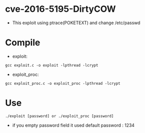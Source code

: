 # cve-2016-5195-DirtyCOW
* This exploit using ptrace(POKETEXT) and change /etc/passwd

# Compile 
* exploit:
```
gcc exploit.c -o exploit -lpthread -lcrypt
```
* exploit_proc:
```
gcc exploit_proc.c -o exploit_proc -lpthread -lcrypt
```

# Use
```
./exploit [password] or ./exploit_proc [password]
```
* if you empty password field it used default password : 1234
